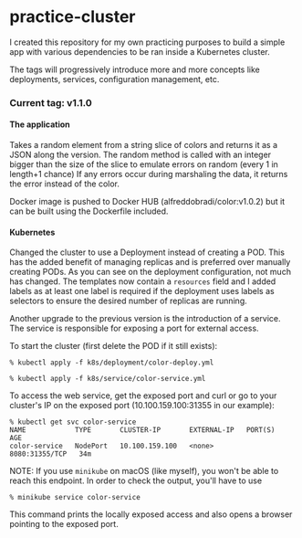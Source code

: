 # practice-cluster

I created this repository for my own practicing purposes to build a simple app with various dependencies to be ran inside a Kubernetes cluster.

The tags will progressively introduce more and more concepts like deployments, services, configuration management, etc.

### Current tag: v1.1.0

#### The application

Takes a random element from a string slice of colors and returns it as a JSON along the version.
The random method is called with an integer bigger than the size of the slice to emulate errors on random (every 1 in length+1 chance)
If any errors occur during marshaling the data, it returns the error instead of the color.

Docker image is pushed to Docker HUB (alfreddobradi/color:v1.0.2) but it can be built using the Dockerfile included.

#### Kubernetes

Changed the cluster to use a Deployment instead of creating a POD. This has the added benefit of managing replicas and is preferred over manually creating PODs. As you can see on the deployment configuration, not much has changed. The templates now contain a `resources` field and I added labels
as at least one label is required if the deployment uses labels as selectors to ensure the desired number of replicas are running.

Another upgrade to the previous version is the introduction of a service. The service is responsible for exposing a port for external access.

To start the cluster (first delete the POD if it still exists):

```
% kubectl apply -f k8s/deployment/color-deploy.yml

% kubectl apply -f k8s/service/color-service.yml
```

To access the web service, get the exposed port and curl or go to your cluster's IP on the exposed port (10.100.159.100:31355 in our example):

```
% kubectl get svc color-service
NAME            TYPE       CLUSTER-IP       EXTERNAL-IP   PORT(S)          AGE
color-service   NodePort   10.100.159.100   <none>        8080:31355/TCP   34m
```

NOTE: If you use `minikube` on macOS (like myself), you won't be able to reach this endpoint. In order to check the output, you'll have to use

```
% minikube service color-service
```

This command prints the locally exposed access and also opens a browser pointing to the exposed port.